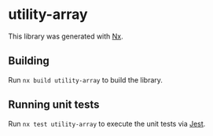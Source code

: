 # utility-array

This library was generated with [Nx](https://nx.dev).

## Building

Run `nx build utility-array` to build the library.

## Running unit tests

Run `nx test utility-array` to execute the unit tests via [Jest](https://jestjs.io).
